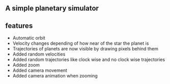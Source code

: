 <h2>A simple planetary simulator</h2>


<h2>features</h2>
<ul>
  <li>Automatic orbit</li>
  <li>Velocity changes depending of how near of the star the planet is</li>
  <li>Trajectories of planets are now visible by drawing pixels behind them</li>
  <li>Added random velocities</li>
  <li>Added random trajectories like clock wise and no clock wise trajectories</li>
  <li>Added zoom</li>
  <li>Added camera movement</li>
  <li>Added camera animation when zooming</li>
</ul>
